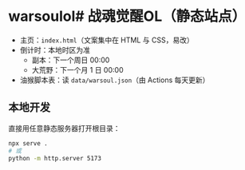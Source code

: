 # warsoulol# 战魂觉醒OL（静态站点）

- 主页：`index.html`（文案集中在 HTML 与 CSS，易改）
- 倒计时：本地时区为准
  - 副本：下一个周日 00:00
  - 大荒野：下一个月 1 日 00:00
- 油猴脚本表：读 `data/warsoul.json`（由 Actions 每天更新）

## 本地开发
直接用任意静态服务器打开根目录：
```bash
npx serve .
# 或
python -m http.server 5173